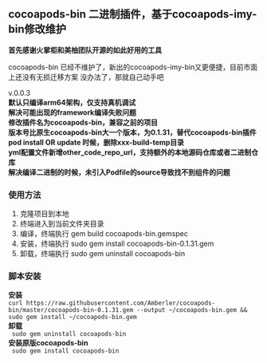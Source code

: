 ## cocoapods-bin 二进制插件，基于cocoapods-imy-bin修改维护

**首先感谢火掌柜和美柚团队开源的如此好用的工具**


cocoapods-bin 已经不维护了，新出的cocoapods-imy-bin又更便捷，目前市面上还没有无损迁移方案
没办法了，那就自己动手吧

v.0.0.3  
**默认只编译arm64架构，仅支持真机调试**  
**解决可能出现的framework编译失败问题**  
**修改插件名为cocoapods-bin，兼容之前的项目**  
**版本号比原生cocoapods-bin大一个版本，为0.1.31，替代cocoapods-bin插件**   
**pod install OR update 时候，删除xxx-build-temp目录**  
**yml配置文件新增other_code_repo_url，支持额外的本地源码仓库或者二进制仓库**  
**解决编译二进制的时候，未引入Podfile的source导致找不到组件的问题**

### 使用方法
1. 克隆项目到本地
2. 终端进入到当前文件夹目录
3. 编译，终端执行  gem build cocoapods-bin.gemspec
4. 安装，终端执行  sudo gem install cocoapods-bin-0.1.31.gem
5. 卸载，终端执行  sudo gem uninstall cocoapods-bin

### 脚本安装
**安装**  
```curl https://raw.githubusercontent.com/Amberler/cocoapods-bin/master/cocoapods-bin-0.1.31.gem --output ~/cocoapods-bin.gem && sudo gem install ~/cocoapods-bin.gem```  
**卸载**  
``` sudo gem uninstall cocoapods-bin```  
**安装原版cocoapods-bin**  
``` sudo gem install cocoapods-bin```  




